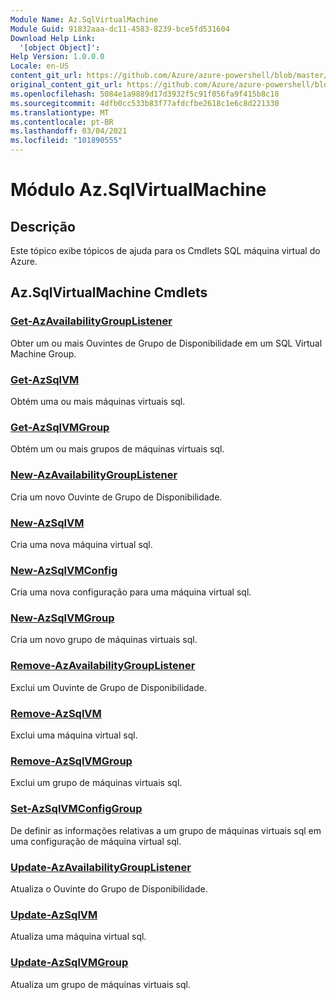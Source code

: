 ```yaml
---
Module Name: Az.SqlVirtualMachine
Module Guid: 91832aaa-dc11-4583-8239-bce5fd531604
Download Help Link:
  '[object Object]': 
Help Version: 1.0.0.0
Locale: en-US
content_git_url: https://github.com/Azure/azure-powershell/blob/master/src/SqlVirtualMachine/SqlVirtualMachine/help/Az.SqlVirtualMachine.md
original_content_git_url: https://github.com/Azure/azure-powershell/blob/master/src/SqlVirtualMachine/SqlVirtualMachine/help/Az.SqlVirtualMachine.md
ms.openlocfilehash: 5084e1a9889d17d3932f5c91f056fa9f415b8c18
ms.sourcegitcommit: 4dfb0cc533b83f77afdcfbe2618c1e6c8d221330
ms.translationtype: MT
ms.contentlocale: pt-BR
ms.lasthandoff: 03/04/2021
ms.locfileid: "101890555"
---
```

# Módulo Az.SqlVirtualMachine
## Descrição
Este tópico exibe tópicos de ajuda para os Cmdlets SQL máquina virtual do Azure.

## Az.SqlVirtualMachine Cmdlets
### [Get-AzAvailabilityGroupListener](Get-AzAvailabilityGroupListener.md)
Obter um ou mais Ouvintes de Grupo de Disponibilidade em um SQL Virtual Machine Group.

### [Get-AzSqlVM](Get-AzSqlVM.md)
Obtém uma ou mais máquinas virtuais sql.

### [Get-AzSqlVMGroup](Get-AzSqlVMGroup.md)
Obtém um ou mais grupos de máquinas virtuais sql.

### [New-AzAvailabilityGroupListener](New-AzAvailabilityGroupListener.md)
Cria um novo Ouvinte de Grupo de Disponibilidade.

### [New-AzSqlVM](New-AzSqlVM.md)
Cria uma nova máquina virtual sql.

### [New-AzSqlVMConfig](New-AzSqlVMConfig.md)
Cria uma nova configuração para uma máquina virtual sql.

### [New-AzSqlVMGroup](New-AzSqlVMGroup.md)
Cria um novo grupo de máquinas virtuais sql.

### [Remove-AzAvailabilityGroupListener](Remove-AzAvailabilityGroupListener.md)
Exclui um Ouvinte de Grupo de Disponibilidade.

### [Remove-AzSqlVM](Remove-AzSqlVM.md)
Exclui uma máquina virtual sql.

### [Remove-AzSqlVMGroup](Remove-AzSqlVMGroup.md)
Exclui um grupo de máquinas virtuais sql.

### [Set-AzSqlVMConfigGroup](Set-AzSqlVMConfigGroup.md)
De definir as informações relativas a um grupo de máquinas virtuais sql em uma configuração de máquina virtual sql.

### [Update-AzAvailabilityGroupListener](Update-AzAvailabilityGroupListener.md)
Atualiza o Ouvinte do Grupo de Disponibilidade.

### [Update-AzSqlVM](Update-AzSqlVM.md)
Atualiza uma máquina virtual sql.

### [Update-AzSqlVMGroup](Update-AzSqlVMGroup.md)
Atualiza um grupo de máquinas virtuais sql.

